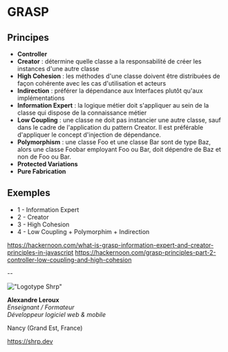 # GRASP

## Principes

- **Controller**
- **Creator** : détermine quelle classe a la responsabilité de créer les instances d'une autre classe
- **High Cohesion** : les méthodes d'une classe doivent être distribuées de façon cohérente avec les cas d'utilisation et acteurs
- **Indirection** : préférer la dépendance aux Interfaces plutôt qu'aux implémentations
- **Information Expert** : la logique métier doit s'appliquer au sein de la classe qui dispose de la connaissance métier
- **Low Coupling** : une classe ne doit pas instancier une autre classe, sauf dans le cadre de l'application du pattern Creator. Il est préférable d'appliquer le concept d'injection de dépendance.
- **Polymorphism** : une classe Foo et une classe Bar sont de type Baz, alors une classe Foobar employant Foo ou Bar, doit dépendre de Baz et non de Foo ou Bar.
- **Protected Variations**
- **Pure Fabrication**

## Exemples

- 1 - Information Expert
- 2 - Creator
- 3 - High Cohesion
- 4 - Low Coupling + Polymorphim + Indirection

<https://hackernoon.com/what-is-grasp-information-expert-and-creator-principles-in-javascript>
<https://hackernoon.com/grasp-principles-part-2-controller-low-coupling-and-high-cohesion>

--

!["Logotype Shrp"](https://shrp.dev/images/shrp.png)

**Alexandre Leroux**  
_Enseignant / Formateur_  
_Développeur logiciel web & mobile_

Nancy (Grand Est, France)

<https://shrp.dev>
